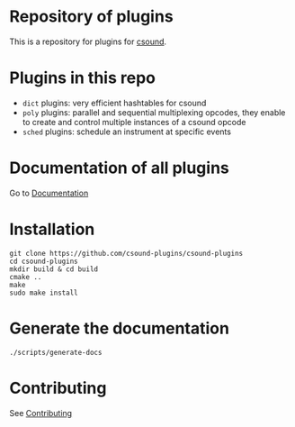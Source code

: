 # Repository of plugins

This is a repository for plugins for [csound](https://csound.com/). 

# Plugins in this repo

* `dict` plugins: very efficient hashtables for csound
* `poly` plugins: parallel and sequential multiplexing opcodes, 
         they enable to create and control multiple instances of a csound opcode
* `sched` plugins: schedule an instrument at specific events

# Documentation of all plugins

Go to [Documentation](https://csound-plugins.github.io/csound-plugins/)


# Installation


    git clone https://github.com/csound-plugins/csound-plugins
    cd csound-plugins
    mkdir build & cd build
    cmake ..
    make
    sudo make install

# Generate the documentation

    ./scripts/generate-docs

# Contributing 

See [Contributing](https://github.com/csound-plugins/csound-plugins/wiki/contributing)
